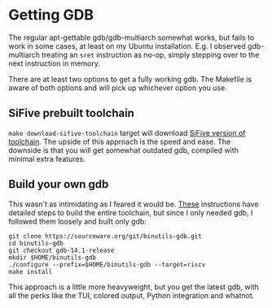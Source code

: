 Getting GDB
===========

The regular apt-gettable gdb/gdb-multiarch somewhat works, but fails to work in
some cases, at least on my Ubuntu installation. E.g. I observed gdb-multiarch
treating an `sret` instruction as no-op, simply stepping over to the next
instruction in memory.

There are at least two options to get a fully working gdb. The Makefile is aware
of both options and will pick up whichever option you use.

SiFive prebuilt toolchain
-------------------------

`make download-sifive-toolchain` target will download [SiFive version of
toolchain][sifive-toolchain]. The upside of this approach is the speed and ease.
The downside is that you will get somewhat outdated gdb, compiled with minimal
extra features.

Build your own gdb
------------------

This wasn't as intimidating as I feared it would be. [These][1] instructions
have detailed steps to build the entire toolchain, but since I only needed gdb,
I followed them loosely and built only gdb:

```
git clone https://sourceware.org/git/binutils-gdb.git
cd binutils-gdb
git checkout gdb-14.1-release
mkdir $HOME/binutils-gdb
./configure --prefix=$HOME/binutils-gdb --target=riscv
make install
```

This approach is a little more heavyweight, but you get the latest gdb, with all
the perks like the TUI, colored output, Python integration and whatnot.

[1]: https://pdos.csail.mit.edu/6.S081/2020/tools.html
[sifive-toolchain]: https://www.sifive.com/software

